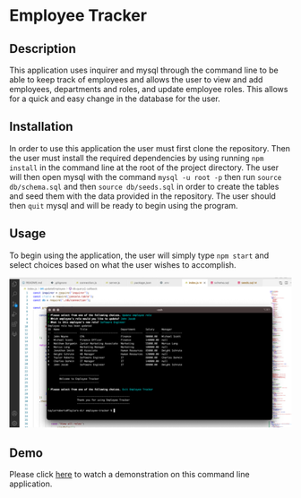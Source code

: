 # Employee Tracker

## Description

This application uses inquirer and mysql through the command line to be able to keep track of employees and allows the user to view and add employees, departments  and roles, and update employee roles. This allows for a quick and easy change in the database for the user.

## Installation

In order to use this application the user must first clone the repository. Then the user must install the required dependencies by using running `npm install` in the command line at the root of the project directory. The user will then open mysql with the command `mysql -u root -p` then run `source db/schema.sql` and then `source db/seeds.sql` in order to create the tables and seed them with the data provided in the repository. The user should then `quit` mysql and will be ready to begin using the program.

## Usage

To begin using the application, the user will simply type `npm start` and select choices based on what the user wishes to accomplish.

![alt-text](./assets/ETSS.png)

## Demo

Please click [here](https://drive.google.com/file/d/191JN93udh5Y59CPHnZdmOqIG7x1Nu8rB/view) to watch a demonstration on this command line application.